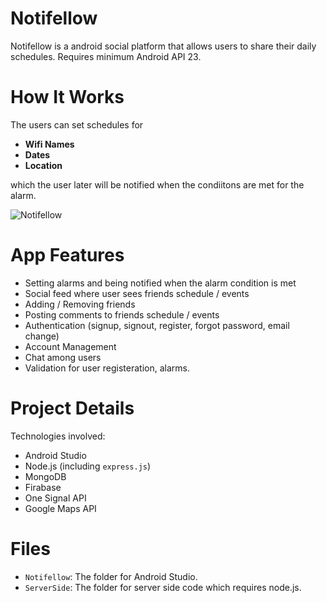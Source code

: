 # Notifellow
Notifellow is a android social platform that allows users to share their daily schedules. Requires minimum Android API 23.

# How It Works
The users can set schedules for
* __Wifi Names__
* __Dates__
* __Location__

which the user later will be notified when the condiitons are met for the alarm.

![Notifellow](https://youtu.be/451k9MqscqA)

# App Features
* Setting alarms and being notified when the alarm condition is met
* Social feed where user sees friends schedule / events
* Adding / Removing friends
* Posting comments to friends schedule / events
* Authentication (signup, signout, register, forgot password, email change)
* Account Management 
* Chat among users
* Validation for user registeration, alarms.

# Project Details
Technologies involved:
* Android Studio 
* Node.js (including `express.js`)
* MongoDB
* Firabase
* One Signal API
* Google Maps API

# Files
* `Notifellow`: The folder for Android Studio.
* `ServerSide`: The folder for server side code which requires node.js.
